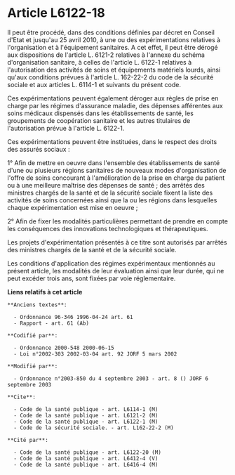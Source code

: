# Article L6122-18

Il peut être procédé, dans des conditions définies par décret en Conseil d'Etat et jusqu'au 25 avril 2010, à une ou des
expérimentations relatives à l'organisation et à l'équipement sanitaires. A cet effet, il peut être dérogé aux dispositions
de l'article L. 6121-2 relatives à l'annexe du schéma d'organisation sanitaire, à celles de l'article L. 6122-1 relatives à
l'autorisation des activités de soins et équipements matériels lourds, ainsi qu'aux conditions prévues à l'article L.
162-22-2 du code de la sécurité sociale et aux articles L. 6114-1 et suivants du présent code.

Ces expérimentations peuvent également déroger aux règles de prise en charge par les régimes d'assurance maladie, des
dépenses afférentes aux soins médicaux dispensés dans les établissements de santé, les groupements de coopération sanitaire
et les autres titulaires de l'autorisation prévue à l'article L. 6122-1.

Ces expérimentations peuvent être instituées, dans le respect des droits des assurés sociaux :

1° Afin de mettre en oeuvre dans l'ensemble des établissements de santé d'une ou plusieurs régions sanitaires de nouveaux
modes d'organisation de l'offre de soins concourant à l'amélioration de la prise en charge du patient ou à une meilleure
maîtrise des dépenses de santé ; des arrêtés des ministres chargés de la santé et de la sécurité sociale fixent la liste des
activités de soins concernées ainsi que la ou les régions dans lesquelles chaque expérimentation est mise en oeuvre ;

2° Afin de fixer les modalités particulières permettant de prendre en compte les conséquences des innovations technologiques
et thérapeutiques.

Les projets d'expérimentation présentés à ce titre sont autorisés par arrêtés des ministres chargés de la santé et de la
sécurité sociale.

Les conditions d'application des régimes expérimentaux mentionnés au présent article, les modalités de leur évaluation ainsi
que leur durée, qui ne peut excéder trois ans, sont fixées par voie réglementaire.

**Liens relatifs à cet article**

	**Anciens textes**:

	  - Ordonnance 96-346 1996-04-24 art. 61
	  - Rapport - art. 61 (Ab)

	**Codifié par**:

	  - Ordonnance 2000-548 2000-06-15
	  - Loi n°2002-303 2002-03-04 art. 92 JORF 5 mars 2002

	**Modifié par**:

	  - Ordonnance n°2003-850 du 4 septembre 2003 - art. 8 () JORF 6 septembre 2003

	**Cite**:

	  - Code de la santé publique - art. L6114-1 (M)
	  - Code de la santé publique - art. L6121-2 (M)
	  - Code de la santé publique - art. L6122-1 (M)
	  - Code de la sécurité sociale. - art. L162-22-2 (M)

	**Cité par**:

	  - Code de la santé publique - art. L6122-20 (M)
	  - Code de la santé publique - art. L6412-4 (V)
	  - Code de la santé publique - art. L6416-4 (M)
